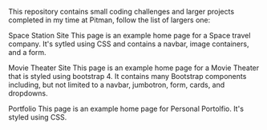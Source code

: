 This repository contains small coding challenges and larger projects completed in my time at Pitman, follow the list of largers one:

Space Station Site
This page is an example home page for a Space travel company. It's sytled using CSS and contains a navbar, image containers, and a form.

Movie Theater Site
This page is an example home page for a Movie Theater that is styled using bootstrap 4. It contains many Bootstrap components including, but not limited to a navbar, jumbotron, form, cards, and dropdowns.

Portfolio
This page is an example home page for Personal Portolfio. It's styled using CSS.
